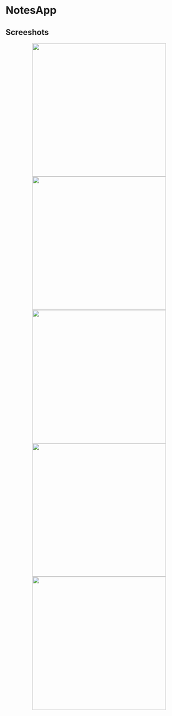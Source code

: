 # NotesApp

## Screeshots

<p align="center">
  
  <img src="https://github.com/malikbilal1997/MyNotes/blob/master/art/1.png" width="360">
  <img src="https://github.com/malikbilal1997/MyNotes/blob/master/art/2.png" width="360">
  <img src="https://github.com/malikbilal1997/MyNotes/blob/master/art/3.png" width="360">
  <img src="https://github.com/malikbilal1997/MyNotes/blob/master/art/4.png" width="360">
  <img src="https://github.com/malikbilal1997/MyNotes/blob/master/art/5.png" width="360">

</p>
